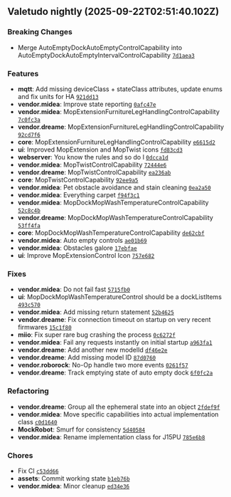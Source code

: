 ## Valetudo nightly (2025-09-22T02:51:40.102Z)
### Breaking Changes

- Merge AutoEmptyDockAutoEmptyControlCapability into AutoEmptyDockAutoEmptyIntervalControlCapability [`7d1aea3`](https://github.com/Hypfer/Valetudo/commit/7d1aea37f772f0d9db4532420d5d8211174a0976)

### Features

- **mqtt**: Add missing deviceClass + stateClass attributes, update enums and fix units for HA [`921dd13`](https://github.com/Hypfer/Valetudo/commit/921dd13b82f384a4f186300a0fbbea45395db4b9)
- **vendor.midea**: Improve state reporting [`0afc47e`](https://github.com/Hypfer/Valetudo/commit/0afc47e9a3c17e7fdb7a8648f4fe4a0582cbfbdf)
- **vendor.midea**: MopExtensionFurnitureLegHandlingControlCapability [`7c0fc3a`](https://github.com/Hypfer/Valetudo/commit/7c0fc3a09416e665a19f79f1a2a936638c3a8111)
- **vendor.dreame**: MopExtensionFurnitureLegHandlingControlCapability [`92cd7f6`](https://github.com/Hypfer/Valetudo/commit/92cd7f6475164d3a6cd15e6a8a696aece35e9c22)
- **core**: MopExtensionFurnitureLegHandlingControlCapability [`e6615d2`](https://github.com/Hypfer/Valetudo/commit/e6615d266c4dad3fb4cf45eb6861a9ac29d6f6b1)
- **ui**: Improved MopExtension and MopTwist icons [`fd83cd3`](https://github.com/Hypfer/Valetudo/commit/fd83cd3fc5afc186dc32845029110dc106e3329b)
- **webserver**: You know the rules and so do I [`0dcca1d`](https://github.com/Hypfer/Valetudo/commit/0dcca1df2f870007738fc267932e18ef6864bbca)
- **vendor.midea**: MopTwistControlCapability [`72444e6`](https://github.com/Hypfer/Valetudo/commit/72444e6fe12275b332760a7bd5969d936f15d710)
- **vendor.dreame**: MopTwistControlCapability [`ea236ab`](https://github.com/Hypfer/Valetudo/commit/ea236abc1ea61874a5cc2b9b9e29e8bf30a6938d)
- **core**: MopTwistControlCapability [`92ee9a5`](https://github.com/Hypfer/Valetudo/commit/92ee9a5f183f53064e98744c569843ea8b0172d3)
- **vendor.midea**: Pet obstacle avoidance and stain cleaning [`0ea2a50`](https://github.com/Hypfer/Valetudo/commit/0ea2a50a4ddcdf76462559c4e0f647c3b95d1f2d)
- **vendor.midea**: Everything carpet [`f94f3c1`](https://github.com/Hypfer/Valetudo/commit/f94f3c1101bbdf764f5b51a26a6c0abe6d0c873a)
- **vendor.midea**: MopDockMopWashTemperatureControlCapability [`52c8c4b`](https://github.com/Hypfer/Valetudo/commit/52c8c4b290d8700634a1854b796f6b5973a98b22)
- **vendor.dreame**: MopDockMopWashTemperatureControlCapability [`53ff4fa`](https://github.com/Hypfer/Valetudo/commit/53ff4fa841a071a16a1427864215d60fbdce3b48)
- **core**: MopDockMopWashTemperatureControlCapability [`de62cbf`](https://github.com/Hypfer/Valetudo/commit/de62cbf8121b5e193488bf96a53d670f2719f554)
- **vendor.midea**: Auto empty controls [`ae01b69`](https://github.com/Hypfer/Valetudo/commit/ae01b6950368122678941a4deaa93be2b6d18fcb)
- **vendor.midea**: Obstacles galore [`17ebfae`](https://github.com/Hypfer/Valetudo/commit/17ebfae6a8e211018bab0e8e8a56b94ac19eeeb5)
- **ui**: Improve MopExtensionControl Icon [`757e682`](https://github.com/Hypfer/Valetudo/commit/757e6827ce54b47fcb19c6f0aa01afe556b05476)

### Fixes

- **vendor.midea**: Do not fail fast [`5715fb0`](https://github.com/Hypfer/Valetudo/commit/5715fb02f2d6b75b0e0c5e46557c0556f4c52375)
- **ui**: MopDockMopWashTemperatureControl should be a dockListItems [`493c570`](https://github.com/Hypfer/Valetudo/commit/493c57010d5cefe0eaa4ae4eefb7081eecda97bf)
- **vendor.midea**: Add missing return statement [`52b4625`](https://github.com/Hypfer/Valetudo/commit/52b462517b48ecd75abdc7c9ba68a35031e4cc5f)
- **vendor.dreame**: Fix connection timeout on startup on very recent firmwares [`15c1f80`](https://github.com/Hypfer/Valetudo/commit/15c1f801add4c7af61dc13378e30a224efb73383)
- **miio**: Fix super rare bug crashing the process [`0c6272f`](https://github.com/Hypfer/Valetudo/commit/0c6272f704c1d49e1fecf40ccc09be89e51ea03e)
- **vendor.midea**: Fail any requests instantly on initial startup [`a963fa1`](https://github.com/Hypfer/Valetudo/commit/a963fa17ee51382d4f406559e782d94c141cc3c7)
- **vendor.dreame**: Add another new modelId [`df46e2e`](https://github.com/Hypfer/Valetudo/commit/df46e2e69797851df1ae0d10b9e50c3aa21d8945)
- **vendor.dreame**: Add missing model ID [`87d0760`](https://github.com/Hypfer/Valetudo/commit/87d0760cccd364c168691de294c453fc72493b39)
- **vendor.roborock**: No-Op handle two more events [`0261f57`](https://github.com/Hypfer/Valetudo/commit/0261f57e5d696ab8671a61137972203c1207c364)
- **vendor.dreame**: Track emptying state of auto empty dock [`6f0fc2a`](https://github.com/Hypfer/Valetudo/commit/6f0fc2a4535cca3a5985f4990a6dec652895eb13)

### Refactoring

- **vendor.dreame**: Group all the ephemeral state into an object [`2fdef9f`](https://github.com/Hypfer/Valetudo/commit/2fdef9fed7eed04deb763e97c427f87b8c90d0d0)
- **vendor.midea**: Move specific capabilities into actual implementation class [`c0d1640`](https://github.com/Hypfer/Valetudo/commit/c0d1640ae3c111e615f97b10e343f2b34b085297)
- **MockRobot**: Smurf for consistency [`5d40584`](https://github.com/Hypfer/Valetudo/commit/5d405842d2bcda8ae51afe95c4e77aac7e21e232)
- **vendor.midea**: Rename implementation class for J15PU [`785e6b8`](https://github.com/Hypfer/Valetudo/commit/785e6b87cbefa661b021d14e5b6d575b3cbc7f68)

### Chores

- Fix CI [`c53dd66`](https://github.com/Hypfer/Valetudo/commit/c53dd66c6be48176163405aafc1b55212097aea0)
- **assets**: Commit working state [`b1eb76b`](https://github.com/Hypfer/Valetudo/commit/b1eb76b26af8b4da84d09fa50f289a0f1643b43f)
- **vendor.midea**: Minor cleanup [`ed34e36`](https://github.com/Hypfer/Valetudo/commit/ed34e36e4ebcb0ea2bc911743e8a5ddb13982abe)
